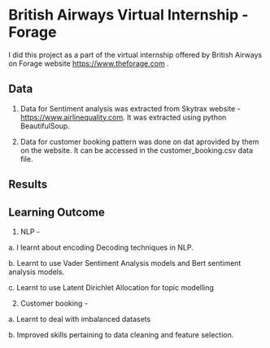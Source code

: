 # British Airways Virtual Internship - Forage 

I did this project as a part of the virtual internship offered by British Airways on Forage website https://www.theforage.com .

## Data

1. Data for Sentiment analysis was extracted from Skytrax website - https://www.airlinequality.com. It was extracted using python BeautifulSoup. 

2. Data for customer booking pattern was done on dat aprovided by them on the website. It can be accessed in the customer_booking.csv data file. 


## Results 



## Learning Outcome

1. NLP - 

a. I learnt about encoding Decoding techniques in NLP. 

b. Learnt to use Vader Sentiment Analysis models and Bert sentiment analysis models. 

c. Learnt to use Latent Dirichlet Allocation for topic modelling 


2. Customer booking - 

a. Learnt to deal with imbalanced datasets

b. Improved skills pertaining to data cleaning and feature selection. 
